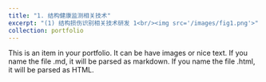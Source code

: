 ```yaml
---
title: "1. 结构健康监测相关技术"
excerpt: "(1) 结构损伤识别相关技术研发 1<br/><img src='/images/fig1.png'>"
collection: portfolio
---
```



This is an item in your portfolio. It can be have images or nice text. If you name the file .md, it will be parsed as markdown. If you name the file .html, it will be parsed as HTML. 
